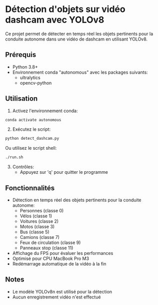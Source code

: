 # Détection d'objets sur vidéo dashcam avec YOLOv8

Ce projet permet de détecter en temps réel les objets pertinents pour la conduite autonome dans une vidéo de dashcam en utilisant YOLOv8.

## Prérequis

- Python 3.8+
- Environnement conda "autonomous" avec les packages suivants:
  - ultralytics
  - opencv-python

## Utilisation

1. Activez l'environnement conda:

```bash
conda activate autonomous
```

2. Exécutez le script:

```bash
python detect_dashcam.py
```

Ou utilisez le script shell:

```bash
./run.sh
```

3. Contrôles:
   - Appuyez sur 'q' pour quitter le programme

## Fonctionnalités

- Détection en temps réel des objets pertinents pour la conduite autonome:
  - Personnes (classe 0)
  - Vélos (classe 1)
  - Voitures (classe 2)
  - Motos (classe 3)
  - Bus (classe 5)
  - Camions (classe 7)
  - Feux de circulation (classe 9)
  - Panneaux stop (classe 11)
- Affichage du FPS pour évaluer les performances
- Optimisé pour CPU MacBook Pro M3
- Redémarrage automatique de la vidéo à la fin

## Notes

- Le modèle YOLOv8n est utilisé pour la détection
- Aucun enregistrement vidéo n'est effectué
